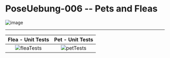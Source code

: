 # PoseUebung-006 -- Pets and Fleas

![image](https://github.com/user-attachments/assets/025df422-77bc-44d8-a8fa-f134753ec7de)

---  

| Flea - Unit Tests | Pet - Unit Tests |
|:-:|:-:|
| ![fleaTests](https://github.com/user-attachments/assets/847c4063-a193-4038-aecf-d2a863898d60)|![petTests](https://github.com/user-attachments/assets/a30c2266-691b-454c-9b46-7c7985b37749)|

